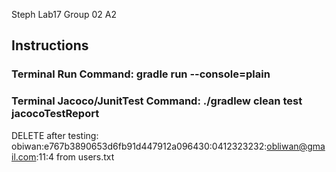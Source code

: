 Steph Lab17 Group 02 A2
## Instructions
###  Terminal Run Command: gradle run --console=plain
###  Terminal Jacoco/JunitTest Command: ./gradlew clean test jacocoTestReport

DELETE after testing: obiwan:e767b3890653d6fb91d447912a096430:0412323232:obliwan@gmail.com:11:4
 from users.txt
